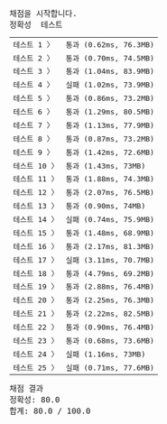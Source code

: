 <pre class="console-content"><div></div><div class="console-heading">채점을 시작합니다.</div><div class="console-message">정확성  테스트</div><table class="console-test-group" data-category="correctness"><tbody><tr data-testcase-id="76699"><td valign="top" class="td-label">테스트 1 <span>〉</span></td><td class="result passed">통과 (0.62ms, 76.3MB)</td></tr><tr data-testcase-id="76700"><td valign="top" class="td-label">테스트 2 <span>〉</span></td><td class="result passed">통과 (0.70ms, 74.5MB)</td></tr><tr data-testcase-id="76701"><td valign="top" class="td-label">테스트 3 <span>〉</span></td><td class="result passed">통과 (1.04ms, 83.9MB)</td></tr><tr data-testcase-id="76702"><td valign="top" class="td-label">테스트 4 <span>〉</span></td><td class="result failed">실패 (1.02ms, 73.9MB)</td></tr><tr data-testcase-id="76703"><td valign="top" class="td-label">테스트 5 <span>〉</span></td><td class="result passed">통과 (0.86ms, 73.2MB)</td></tr><tr data-testcase-id="76704"><td valign="top" class="td-label">테스트 6 <span>〉</span></td><td class="result passed">통과 (1.29ms, 80.5MB)</td></tr><tr data-testcase-id="76705"><td valign="top" class="td-label">테스트 7 <span>〉</span></td><td class="result passed">통과 (1.13ms, 77.9MB)</td></tr><tr data-testcase-id="76706"><td valign="top" class="td-label">테스트 8 <span>〉</span></td><td class="result passed">통과 (0.87ms, 73.2MB)</td></tr><tr data-testcase-id="76707"><td valign="top" class="td-label">테스트 9 <span>〉</span></td><td class="result passed">통과 (1.42ms, 72.6MB)</td></tr><tr data-testcase-id="76708"><td valign="top" class="td-label">테스트 10 <span>〉</span></td><td class="result passed">통과 (1.43ms, 73MB)</td></tr><tr data-testcase-id="76709"><td valign="top" class="td-label">테스트 11 <span>〉</span></td><td class="result passed">통과 (1.88ms, 74.3MB)</td></tr><tr data-testcase-id="76710"><td valign="top" class="td-label">테스트 12 <span>〉</span></td><td class="result passed">통과 (2.07ms, 76.5MB)</td></tr><tr data-testcase-id="76711"><td valign="top" class="td-label">테스트 13 <span>〉</span></td><td class="result passed">통과 (0.90ms, 74MB)</td></tr><tr data-testcase-id="76712"><td valign="top" class="td-label">테스트 14 <span>〉</span></td><td class="result failed">실패 (0.74ms, 75.9MB)</td></tr><tr data-testcase-id="76713"><td valign="top" class="td-label">테스트 15 <span>〉</span></td><td class="result passed">통과 (1.48ms, 68.9MB)</td></tr><tr data-testcase-id="76714"><td valign="top" class="td-label">테스트 16 <span>〉</span></td><td class="result passed">통과 (2.17ms, 81.3MB)</td></tr><tr data-testcase-id="76715"><td valign="top" class="td-label">테스트 17 <span>〉</span></td><td class="result failed">실패 (3.11ms, 70.7MB)</td></tr><tr data-testcase-id="76716"><td valign="top" class="td-label">테스트 18 <span>〉</span></td><td class="result passed">통과 (4.79ms, 69.2MB)</td></tr><tr data-testcase-id="76717"><td valign="top" class="td-label">테스트 19 <span>〉</span></td><td class="result passed">통과 (2.88ms, 76.4MB)</td></tr><tr data-testcase-id="76718"><td valign="top" class="td-label">테스트 20 <span>〉</span></td><td class="result passed">통과 (2.25ms, 76.3MB)</td></tr><tr data-testcase-id="76719"><td valign="top" class="td-label">테스트 21 <span>〉</span></td><td class="result passed">통과 (2.22ms, 82.5MB)</td></tr><tr data-testcase-id="76720"><td valign="top" class="td-label">테스트 22 <span>〉</span></td><td class="result passed">통과 (0.90ms, 76.4MB)</td></tr><tr data-testcase-id="76721"><td valign="top" class="td-label">테스트 23 <span>〉</span></td><td class="result passed">통과 (0.68ms, 73.6MB)</td></tr><tr data-testcase-id="93888"><td valign="top" class="td-label">테스트 24 <span>〉</span></td><td class="result failed">실패 (1.16ms, 73MB)</td></tr><tr data-testcase-id="108856"><td valign="top" class="td-label">테스트 25 <span>〉</span></td><td class="result failed">실패 (0.71ms, 77.6MB)</td></tr></tbody></table><div class="console-heading">채점 결과</div><div class="console-message">정확성: 80.0</div><div class="console-message">합계: 80.0 / 100.0</div></pre>